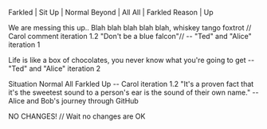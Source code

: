 Farkled | Sit
Up      | Normal
Beyond  | All
All     | Farkled
Reason  | Up


We are messing this up..
Blah blah blah blah blah, whiskey tango foxtrot // Carol comment iteration 1.2 "Don't be a blue falcon"//
-- "Ted" and "Alice" iteration 1 

Life is like a box of chocolates, you never know what you're going to get
-- "Ted" and "Alice" iteration 2

Situation
Normal
All
Farkled
Up
-- Carol iteration 1.2
"It's a proven fact that it's the sweetest sound to a person's ear is the sound of their own name."
--Alice and Bob's journey through GitHub


NO CHANGES! // Wait no changes are OK



